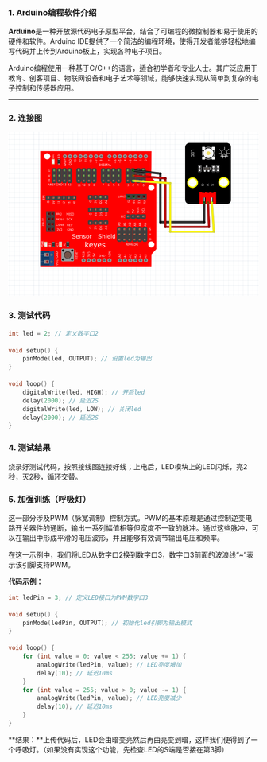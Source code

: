 
### 1. Arduino编程软件介绍

**Arduino**是一种开放源代码电子原型平台，结合了可编程的微控制器和易于使用的硬件和软件。Arduino IDE提供了一个简洁的编程环境，使得开发者能够轻松地编写代码并上传到Arduino板上，实现各种电子项目。

Arduino编程使用一种基于C/C++的语言，适合初学者和专业人士。其广泛应用于教育、创客项目、物联网设备和电子艺术等领域，能够快速实现从简单到复杂的电子控制和传感器应用。

---

### 2. 连接图

![](media/bac4bcdba3c9a1a1d4a238c702025ac8.png)

### 3. 测试代码

```cpp
int led = 2; // 定义数字口2

void setup() {
    pinMode(led, OUTPUT); // 设置led为输出
}

void loop() {
    digitalWrite(led, HIGH); // 开启led
    delay(2000); // 延迟2S
    digitalWrite(led, LOW); // 关闭led
    delay(2000); // 延迟2S
}
```

### 4. 测试结果

烧录好测试代码，按照接线图连接好线；上电后，LED模块上的LED闪烁，亮2秒，灭2秒，循环交替。

### 5. 加强训练（呼吸灯）

这一部分涉及PWM（脉宽调制）控制方式。PWM的基本原理是通过控制逆变电路开关器件的通断，输出一系列幅值相等但宽度不一致的脉冲。通过这些脉冲，可以在输出中形成平滑的电压波形，并且能够有效调节输出电压和频率。

在这一示例中，我们将LED从数字口2换到数字口3，数字口3前面的波浪线“~”表示该引脚支持PWM。

**代码示例：**

```cpp
int ledPin = 3; // 定义LED接口为PWM数字口3

void setup() {
    pinMode(ledPin, OUTPUT); // 初始化led引脚为输出模式
}

void loop() {
    for (int value = 0; value < 255; value += 1) {
        analogWrite(ledPin, value); // LED亮度增加
        delay(10); // 延迟10ms
    }
    for (int value = 255; value > 0; value -= 1) {
        analogWrite(ledPin, value); // LED亮度减少
        delay(10); // 延迟10ms
    }
}
```

**结果：**上传代码后，LED会由暗变亮然后再由亮变到暗，这样我们便得到了一个呼吸灯。（如果没有实现这个功能，先检查LED的S端是否接在第3脚）

